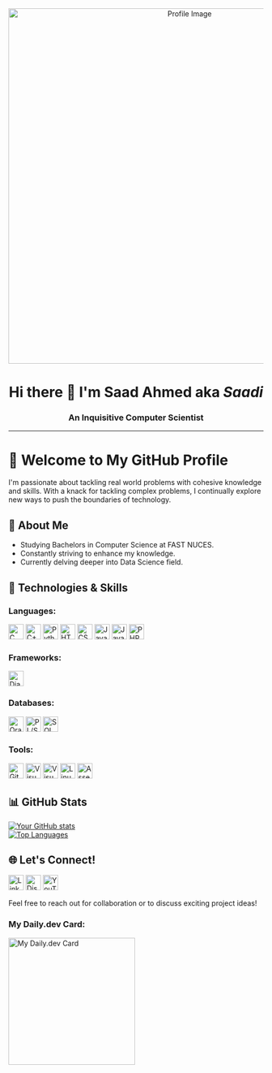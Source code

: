 <div align="center">
    <img src="https://github.com/user-attachments/assets/f1a451aa-689b-4602-933f-431220bb3ad4" alt="Profile Image" style="width: 700px;"/>
</div>

<h1 align="center">
  Hi there 👋 I'm Saad Ahmed aka <em>Saadi</em>
</h1>

<h3 align="center">
An Inquisitive Computer Scientist
</h3>

---
# 🌟 Welcome to My GitHub Profile  

I'm passionate about tackling real world problems with cohesive knowledge and skills. With a knack for tackling complex problems, I continually explore new ways to push the boundaries of technology.

## 💼 About Me  

- Studying Bachelors in Computer Science at FAST NUCES.
- Constantly striving to enhance my knowledge.  
- Currently delving deeper into Data Science field.  

## 🚀 Technologies & Skills  

### Languages:
<img src="https://img.shields.io/badge/C-00599C?style=for-the-badge&logo=c&logoColor=white" alt="C" height="30"/> <img src="https://img.shields.io/badge/C++-00599C?style=for-the-badge&logo=cplusplus&logoColor=white" alt="C++" height="30"/> <img src="https://img.shields.io/badge/Python-3776AB?style=for-the-badge&logo=python&logoColor=white" alt="Python" height="30"/> <img src="https://img.shields.io/badge/HTML5-E34F26?style=for-the-badge&logo=html5&logoColor=white" alt="HTML5" height="30"/> <img src="https://img.shields.io/badge/CSS3-1572B6?style=for-the-badge&logo=css3&logoColor=white" alt="CSS3" height="30"/> <img src="https://img.shields.io/badge/JavaScript-F7DF1E?style=for-the-badge&logo=javascript&logoColor=black" alt="JavaScript" height="30"/> <img src="https://img.shields.io/badge/Java-007396?style=for-the-badge&logo=java&logoColor=white" alt="Java" height="30"/> <img src="https://img.shields.io/badge/PHP-777BB4?style=for-the-badge&logo=php&logoColor=white" alt="PHP" height="30"/> 

### Frameworks:
<img src="https://img.shields.io/badge/Django-092E20?style=for-the-badge&logo=django&logoColor=white" alt="Django" height="30"/>

### Databases:
<img src="https://img.shields.io/badge/Oracle-F80000?style=for-the-badge&logo=oracle&logoColor=white" alt="Oracle" height="30"/> <img src="https://img.shields.io/badge/PL/SQL-F80000?style=for-the-badge&logo=oracle&logoColor=white" alt="PL/SQL" height="30"/> <img src="https://img.shields.io/badge/SQL-000000?style=for-the-badge&logo=database&logoColor=white" alt="SQL" height="30"/> 

### Tools:
<img src="https://img.shields.io/badge/Git-F05032?style=for-the-badge&logo=git&logoColor=white" alt="Git" height="30"/> <img src="https://img.shields.io/badge/Visual_Studio-5C2D91?style=for-the-badge&logo=visualstudio&logoColor=white" alt="Visual Studio" height="30"/> <img src="https://img.shields.io/badge/Visual_Studio_Code-0078D4?style=for-the-badge&logo=visualstudiocode&logoColor=white" alt="Visual Studio Code" height="30"/> <img src="https://img.shields.io/badge/Linux-FCC624?style=for-the-badge&logo=linux&logoColor=black" alt="Linux" height="30"/> <img src="https://img.shields.io/badge/Assembly_Language-239120?style=for-the-badge&logo=visualstudio&logoColor=white" alt="Assembly Language" height="30"/> 
 

## 📊 GitHub Stats  

[![Your GitHub stats](https://github-readme-stats.vercel.app/api?username=Saadi-Codes&show_icons=true&theme=radical)](https://github.com/Saadi-Codes)  
[![Top Languages](https://github-readme-stats.vercel.app/api/top-langs/?username=Saadi-Codes&layout=compact&theme=radical)](https://github.com/Saadi-Codes)  

## 🌐 Let's Connect!

[<img src="https://img.shields.io/badge/LinkedIn-0A66C2?style=for-the-badge&logo=linkedin&logoColor=white" alt="LinkedIn" height="30"/>](https://www.linkedin.com/in/saad-ahmed-668372261) [<img src="https://img.shields.io/badge/Discord-5865F2?style=for-the-badge&logo=discord&logoColor=white" alt="Discord" height="30"/>](https://discord.com/channels/@me) [<img src="https://img.shields.io/badge/YouTube-FF0000?style=for-the-badge&logo=youtube&logoColor=white" alt="YouTube" height="30"/>](https://www.youtube.com/@saadahmed7824)


Feel free to reach out for collaboration or to discuss exciting project ideas!  

### My Daily.dev Card:
<a href="https://app.daily.dev/saadahmed22">
    <img src="https://api.daily.dev/devcards/v2/VIEIZuFntuXb6su7nTg8M.png?type=default&r=ycn" alt="My Daily.dev Card" width="250" height="auto"/>
</a>






